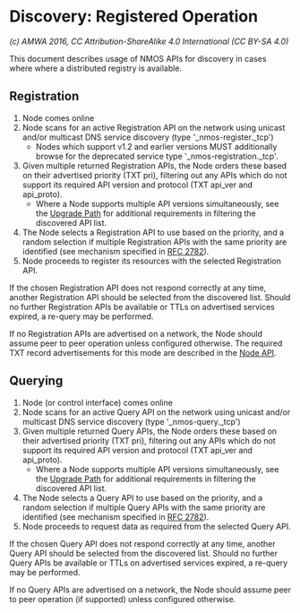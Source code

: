 # Discovery: Registered Operation

_(c) AMWA 2016, CC Attribution-ShareAlike 4.0 International (CC BY-SA 4.0)_

This document describes usage of NMOS APIs for discovery in cases where where a distributed registry is available.

## Registration

1. Node comes online
2. Node scans for an active Registration API on the network using unicast and/or multicast DNS service discovery (type '\_nmos-register.\_tcp')
   *  Nodes which support v1.2 and earlier versions MUST additionally browse for the deprecated service type '\_nmos-registration.\_tcp'.
3. Given multiple returned Registration APIs, the Node orders these based on their advertised priority (TXT pri), filtering out any APIs which do not support its required API version and protocol (TXT api_ver and api_proto).
   *  Where a Node supports multiple API versions simultaneously, see the [Upgrade Path](6.0.%20Upgrade%20Path.md) for additional requirements in filtering the discovered API list.
4. The Node selects a Registration API to use based on the priority, and a random selection if multiple Registration APIs with the same priority are identified (see mechanism specified in [RFC 2782](https://tools.ietf.org/html/rfc2782)).
5. Node proceeds to register its resources with the selected Registration API.

If the chosen Registration API does not respond correctly at any time, another Registration API should be selected from the discovered list. Should no further Registration APIs be available or TTLs on advertised services expired, a re-query may be performed.

If no Registration APIs are advertised on a network, the Node should assume peer to peer operation unless configured otherwise. The required TXT record advertisements for this mode are described in the [Node API](../APIs/NodeAPI.raml).

## Querying

1. Node (or control interface) comes online
2. Node scans for an active Query API on the network using unicast and/or multicast DNS service discovery (type '\_nmos-query.\_tcp')
3. Given multiple returned Query APIs, the Node orders these based on their advertised priority (TXT pri), filtering out any APIs which do not support its required API version and protocol (TXT api_ver and api_proto).
   *  Where a Node supports multiple API versions simultaneously, see the [Upgrade Path](6.0.%20Upgrade%20Path.md) for additional requirements in filtering the discovered API list.
4. The Node selects a Query API to use based on the priority, and a random selection if multiple Query APIs with the same priority are identified (see mechanism specified in [RFC 2782](https://tools.ietf.org/html/rfc2782)).
5. Node proceeds to request data as required from the selected Query API.

If the chosen Query API does not respond correctly at any time, another Query API should be selected from the discovered list. Should no further Query APIs be available or TTLs on advertised services expired, a re-query may be performed.

If no Query APIs are advertised on a network, the Node should assume peer to peer operation (if supported) unless configured otherwise.
